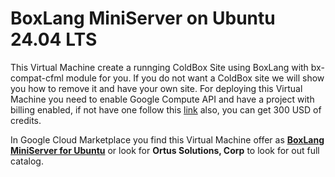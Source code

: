 # BoxLang MiniServer on Ubuntu 24.04 LTS

This Virtual Machine create a runnging ColdBox Site using BoxLang with bx-compat-cfml module for you. If you do not want a ColdBox site we will show you how to remove it and have your own site. For deploying this Virtual Machine you need to enable Google Compute API and have a project with billing enabled, if not have one follow this [link](https://cloud.google.com/?hl=en) also, you can get 300 USD of credits.

In Google Cloud Marketplace you find this Virtual Machine offer as [**BoxLang MiniServer for Ubuntu**]() or look for **Ortus Solutions, Corp** to look for out full catalog.